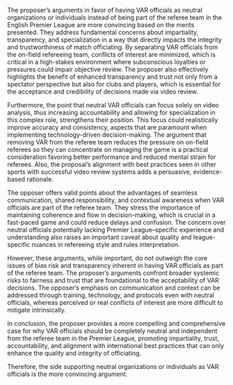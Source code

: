 The proposer’s arguments in favor of having VAR officials as neutral organizations or individuals instead of being part of the referee team in the English Premier League are more convincing based on the merits presented. They address fundamental concerns about impartiality, transparency, and specialization in a way that directly impacts the integrity and trustworthiness of match officiating. By separating VAR officials from the on-field refereeing team, conflicts of interest are minimized, which is critical in a high-stakes environment where subconscious loyalties or pressures could impair objective review. The proposer also effectively highlights the benefit of enhanced transparency and trust not only from a spectator perspective but also for clubs and players, which is essential for the acceptance and credibility of decisions made via video review.

Furthermore, the point that neutral VAR officials can focus solely on video analysis, thus increasing accountability and allowing for specialization in this complex role, strengthens their position. This focus could realistically improve accuracy and consistency, aspects that are paramount when implementing technology-driven decision-making. The argument that removing VAR from the referee team reduces the pressure on on-field referees so they can concentrate on managing the game is a practical consideration favoring better performance and reduced mental strain for referees. Also, the proposal’s alignment with best practices seen in other sports with successful video review systems adds a persuasive, evidence-based rationale.

The opposer offers valid points about the advantages of seamless communication, shared responsibility, and contextual awareness when VAR officials are part of the referee team. They stress the importance of maintaining coherence and flow in decision-making, which is crucial in a fast-paced game and could reduce delays and confusion. The concern over neutral officials potentially lacking Premier League–specific experience and understanding also raises an important caveat about quality and league-specific nuances in refereeing style and rules interpretation.

However, these arguments, while important, do not outweigh the core issues of bias risk and transparency inherent in having VAR officials as part of the referee team. The proposer’s arguments confront broader systemic risks to fairness and trust that are foundational to the acceptability of VAR decisions. The opposer’s emphasis on communication and context can be addressed through training, technology, and protocols even with neutral officials, whereas perceived or real conflicts of interest are more difficult to mitigate intrinsically.

In conclusion, the proposer provides a more compelling and comprehensive case for why VAR officials should be completely neutral and independent from the referee team in the Premier League, promoting impartiality, trust, accountability, and alignment with international best practices that can only enhance the quality and integrity of officiating.

Therefore, the side supporting neutral organizations or individuals as VAR officials is the more convincing argument.